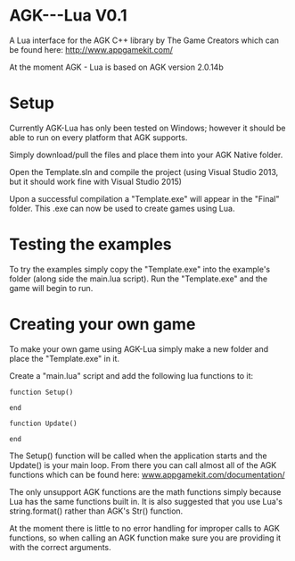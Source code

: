 # AGK---Lua V0.1
A Lua interface for the AGK C++ library by The Game Creators which can be found here: http://www.appgamekit.com/

At the moment AGK - Lua is based on AGK version 2.0.14b

Setup
=============

Currently AGK-Lua has only been tested on Windows; however it should be able to run on every platform that AGK supports.

Simply download/pull the files and place them into your AGK Native folder. 

Open the Template.sln and compile the project (using Visual Studio 2013, but it should work fine with Visual Studio 2015)

Upon a successful compilation a "Template.exe" will appear in the "Final" folder. This .exe can now be used to create games using Lua.


Testing the examples
=====================
To try the examples simply copy the "Template.exe" into the example's folder (along side the main.lua script). Run the "Template.exe" and the game will begin to run.


Creating your own game
=======================
To make your own game using AGK-Lua simply make a new folder and place the "Template.exe" in it.

Create a "main.lua" script and add the following lua functions to it:

```
function Setup()

end

function Update()

end
```

The Setup() function will be called when the application starts and the Update() is your main loop. From there you can call almost all of the AGK functions which can be found here: www.appgamekit.com/documentation/

The only unsupport AGK functions are the math functions simply because Lua has the same functions built in. It is also suggested that you use Lua's string.format() rather than AGK's Str() function.


At the moment there is little to no error handling for improper calls to AGK functions, so when calling an AGK function make sure you are providing it with the correct arguments.